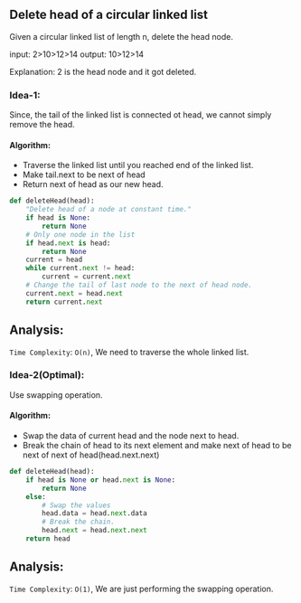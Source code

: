## Delete head of a circular linked list

Given a circular linked list of length n, delete the head node.

input: 2>10>12>14
output: 10>12>14

Explanation: 2 is the head node and it got deleted.

### Idea-1:

Since, the tail of the linked list is connected ot head, we cannot simply remove the head.

#### Algorithm:

- Traverse the linked list until you reached end of the linked list.
- Make tail.next to be next of head
- Return next of head as our new head.

```py
def deleteHead(head):
    "Delete head of a node at constant time."
    if head is None:
        return None
    # Only one node in the list
    if head.next is head:
        return None
    current = head
    while current.next != head:
        current = current.next
    # Change the tail of last node to the next of head node.
    current.next = head.next
    return current.next


```

## Analysis:

`Time Complexity`: `O(n)`, We need to traverse the whole linked list.

### Idea-2(Optimal):

Use swapping operation.

#### Algorithm:

- Swap the data of current head and the node next to head.
- Break the chain of head to its next element and make next of head to be next of next of head(head.next.next)

```py
def deleteHead(head):
    if head is None or head.next is None:
        return None
    else:
        # Swap the values
        head.data = head.next.data
        # Break the chain.
        head.next = head.next.next
    return head

```

## Analysis:

`Time Complexity`: `O(1)`, We are just performing the swapping operation.
